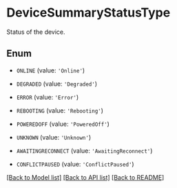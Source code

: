 # DeviceSummaryStatusType

Status of the device.

## Enum

* `ONLINE` (value: `'Online'`)

* `DEGRADED` (value: `'Degraded'`)

* `ERROR` (value: `'Error'`)

* `REBOOTING` (value: `'Rebooting'`)

* `POWEREDOFF` (value: `'PoweredOff'`)

* `UNKNOWN` (value: `'Unknown'`)

* `AWAITINGRECONNECT` (value: `'AwaitingReconnect'`)

* `CONFLICTPAUSED` (value: `'ConflictPaused'`)

[[Back to Model list]](../README.md#documentation-for-models) [[Back to API list]](../README.md#documentation-for-api-endpoints) [[Back to README]](../README.md)


